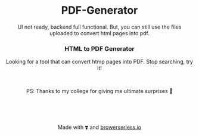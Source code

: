 <h1 align="center"> PDF-Generator </h1>

<p align="center"> UI not ready, backend full functional. But, you can still use the files uploaded to convert html pages into pdf.</p>

<h3 align="center">HTML to PDF Generator</h3>
<p align="center"> Looking for a tool that can convert htmp pages into PDF. Stop searching, try it!</p>
<br>
<p align="center">PS: Thanks to my college for giving me ultimate surprises 🙂 </p>
<br><br><br>

<p align="center"> Made with ❣️ and <a href="https://www.browserless.io/">browerserless.io<a> </p>
